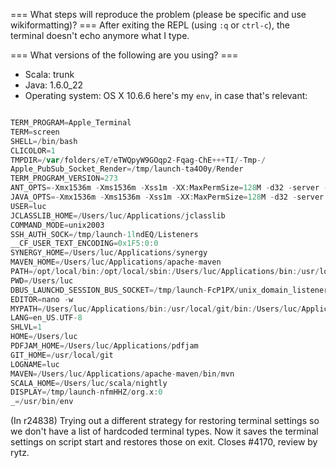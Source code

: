 === What steps will reproduce the problem (please be specific and use wikiformatting)? ===
After exiting the REPL (using `:q` or `ctrl-c`), the terminal doesn't echo anymore what I type.

=== What versions of the following are you using? ===
  - Scala: trunk
  - Java: 1.6.0_22
  - Operating system: OS X 10.6.6
here's my `env`, in case that's relevant:

```scala

TERM_PROGRAM=Apple_Terminal
TERM=screen
SHELL=/bin/bash
CLICOLOR=1
TMPDIR=/var/folders/eT/eTWQpyW9GOqp2-Fqag-ChE+++TI/-Tmp-/
Apple_PubSub_Socket_Render=/tmp/launch-ta4O0y/Render
TERM_PROGRAM_VERSION=273
ANT_OPTS=-Xmx1536m -Xms1536m -Xss1m -XX:MaxPermSize=128M -d32 -server -XX:+UseParallelGC
JAVA_OPTS=-Xmx1536m -Xms1536m -Xss1m -XX:MaxPermSize=128M -d32 -server -XX:+UseParallelGC
USER=luc
JCLASSLIB_HOME=/Users/luc/Applications/jclasslib
COMMAND_MODE=unix2003
SSH_AUTH_SOCK=/tmp/launch-1lndEQ/Listeners
__CF_USER_TEXT_ENCODING=0x1F5:0:0
SYNERGY_HOME=/Users/luc/Applications/synergy
MAVEN_HOME=/Users/luc/Applications/apache-maven
PATH=/opt/local/bin:/opt/local/sbin:/Users/luc/Applications/bin:/usr/local/git/bin:/Users/luc/Applications/jclasslib/bin:/Users/luc/Applications/apache-maven/bin:/Users/luc/Applications/pdfjam/bin:/Users/luc/scala/nightly/bin:/Users/luc/Applications/synergy:/usr/bin:/bin:/usr/sbin:/sbin:/usr/local/bin:/usr/local/git/bin:/usr/texbin:/usr/X11/bin
PWD=/Users/luc
DBUS_LAUNCHD_SESSION_BUS_SOCKET=/tmp/launch-FcP1PX/unix_domain_listener
EDITOR=nano -w
MYPATH=/Users/luc/Applications/bin:/usr/local/git/bin:/Users/luc/Applications/jclasslib/bin:/Users/luc/Applications/apache-maven/bin:/Users/luc/Applications/pdfjam/bin:/Users/luc/scala/nightly/bin:/Users/luc/Applications/synergy
LANG=en_US.UTF-8
SHLVL=1
HOME=/Users/luc
PDFJAM_HOME=/Users/luc/Applications/pdfjam
GIT_HOME=/usr/local/git
LOGNAME=luc
MAVEN=/Users/luc/Applications/apache-maven/bin/mvn
SCALA_HOME=/Users/luc/scala/nightly
DISPLAY=/tmp/launch-nfmHHZ/org.x:0
_=/usr/bin/env
```
(In r24838) Trying out a different strategy for restoring terminal settings so we
don't have a list of hardcoded terminal types.  Now it saves the terminal
settings on script start and restores those on exit.  Closes #4170,
review by rytz.
